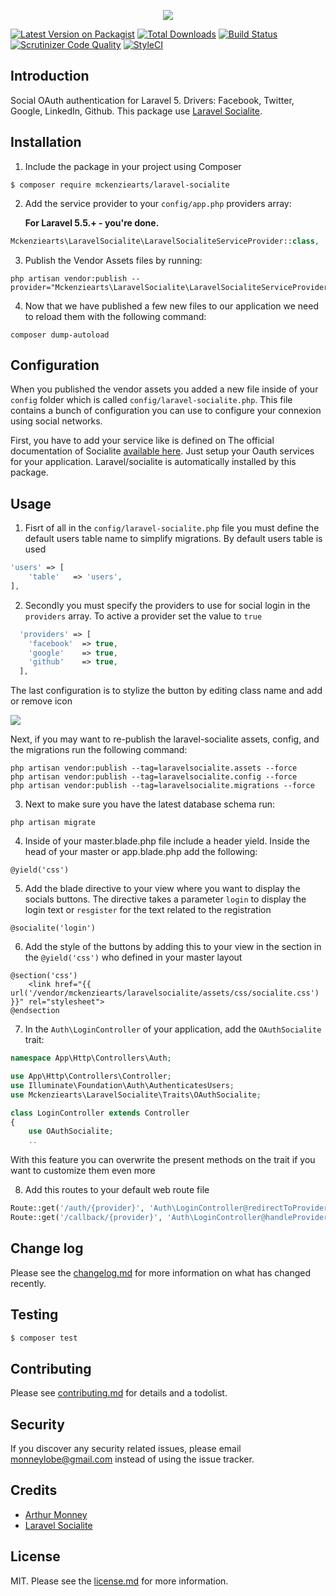 <p align="center"><img src="https://pix.watch/KMqGF4/v0Yo15.png"></p>

[![Latest Version on Packagist][ico-version]][link-packagist]
[![Total Downloads][ico-downloads]][link-downloads]
[![Build Status](https://scrutinizer-ci.com/g/Mckenziearts/laravel-socialite/badges/build.png?b=master)](https://scrutinizer-ci.com/g/Mckenziearts/laravel-socialite/build-status/master)
[![Scrutinizer Code Quality](https://scrutinizer-ci.com/g/Mckenziearts/laravel-socialite/badges/quality-score.png?b=master)](https://scrutinizer-ci.com/g/mckenziearts/laravel-socialite/?branch=master)
[![StyleCI][ico-styleci]][link-styleci]

## Introduction

Social OAuth authentication for Laravel 5. Drivers: Facebook, Twitter, Google, LinkedIn, Github. This package use [Laravel Socialite](https://github.com/laravel/socialite).

## Installation

1. Include the package in your project using Composer

  ``` shell
  $ composer require mckenziearts/laravel-socialite
  ```

2. Add the service provider to your `config/app.php` providers array:

   **For Laravel 5.5.+ - you're done.**

  ```php
  Mckenziearts\LaravelSocialite\LaravelSocialiteServiceProvider::class,
  ```
    
3. Publish the Vendor Assets files by running:

  ```shell
  php artisan vendor:publish --provider="Mckenziearts\LaravelSocialite\LaravelSocialiteServiceProvider"
  ```

4. Now that we have published a few new files to our application we need to reload them with the following command:

  ```shell
  composer dump-autoload
  ```
  
## Configuration

When you published the vendor assets you added a new file inside of your `config` folder which is called `config/laravel-socialite.php`. This file contains a bunch of configuration you can use to configure your connexion using social networks.

First, you have to add your service like is defined on The official documentation of Socialite [available here](https://laravel.com/docs/5.6/socialite#configuration). Just setup your 
Oauth services for your application. Laravel/socialite is automatically installed by this package.
  
## Usage

1. Fisrt of all in the `config/laravel-socialite.php` file you must define the default users table name to simplify migrations. By default users table is used
  
  ```php
  'users' => [
      'table'   => 'users',
  ],
  ```
  
2. Secondly you must specify the providers to use for social login in the `providers` array. To active a provider set the value to `true`

  ```php
    'providers' => [
      'facebook'  => true,
      'google'    => true,
      'github'    => true,
    ],
  ```
  
The last configuration is to stylize the button by editing class name and add or remove icon

![](https://pix.watch/m3qMiw/Q8fKIi.png)

Next, if you may want to re-publish the laravel-socialite assets, config, and the migrations run the following command:

```
php artisan vendor:publish --tag=laravelsocialite.assets --force
php artisan vendor:publish --tag=laravelsocialite.config --force
php artisan vendor:publish --tag=laravelsocialite.migrations --force
```

3. Next to make sure you have the latest database schema run:

  ```
  php artisan migrate
  ```

4. Inside of your master.blade.php file include a header yield. Inside the head of your master or app.blade.php add the following:

  ```
  @yield('css')
  ```

5. Add the blade directive to your view where you want to display the socials buttons. The directive takes a parameter `login` to display the login text or `resgister` for the text related to the registration

  ```
  @socialite('login')
  ```

6. Add the style of the buttons by adding this to your view in the section in the `@yield('css')` who defined in your master layout

```
@section('css')
    <link href="{{ url('/vendor/mckenziearts/laravelsocialite/assets/css/socialite.css') }}" rel="stylesheet">
@endsection
```

7. In the `Auth\LoginController` of your application, add the `OAuthSocialite` trait:

  ```php
  namespace App\Http\Controllers\Auth;
  
  use App\Http\Controllers\Controller;
  use Illuminate\Foundation\Auth\AuthenticatesUsers;
  use Mckenziearts\LaravelSocialite\Traits\OAuthSocialite;
  
  class LoginController extends Controller
  {
      use OAuthSocialite;
      ..
  ```
With this feature you can overwrite the present methods on the trait if you want to customize them even more

8. Add this routes to your default web route file
  ```php
  Route::get('/auth/{provider}', 'Auth\LoginController@redirectToProvider');
  Route::get('/callback/{provider}', 'Auth\LoginController@handleProviderCallback');
  ```

## Change log

Please see the [changelog.md](changelog.md) for more information on what has changed recently.

## Testing

``` bash
$ composer test
```

## Contributing

Please see [contributing.md](contributing.md) for details and a todolist.

## Security

If you discover any security related issues, please email monneylobe@gmail.com instead of using the issue tracker.

## Credits

- [Arthur Monney](https://www.twitter.com/monneyarthur)
- [Laravel Socialite](https://laravel.com/docs/5.6/socialite)

## License

MIT. Please see the [license.md](license.md) for more information.

[ico-version]: https://img.shields.io/packagist/v/mckenziearts/laravel-socialite.svg?style=flat-square
[ico-downloads]: https://img.shields.io/packagist/dt/mckenziearts/laravel-socialite.svg?style=flat-square
[ico-travis]: https://img.shields.io/travis/mckenziearts/laravel-socialite/master.svg?style=flat-square
[ico-styleci]: https://styleci.io/repos/139203549/shield

[link-packagist]: https://packagist.org/packages/mckenziearts/laravel-socialite
[link-downloads]: https://packagist.org/packages/mckenziearts/laravel-socialite
[link-travis]: https://travis-ci.org/Mckenziearts/laravel-socialite
[link-styleci]: https://styleci.io/repos/139203549
[link-author]: https://github.com/mckenziearts
[link-contributors]: ../../contributors]